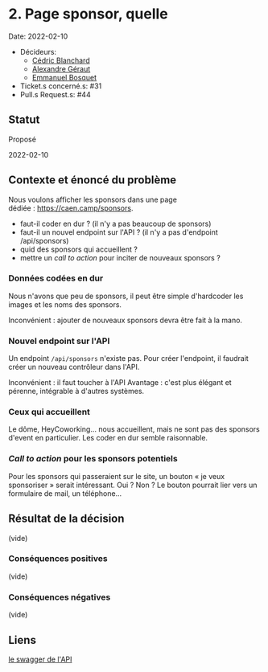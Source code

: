 # 2. Page sponsor, quelle

Date: 2022-02-10

-   Décideurs:
    -   [Cédric Blanchard](https://github.com/Atthis)
    -   [Alexandre Géraut](https://github.com/AlexandreGerault)
    -   [Emmanuel Bosquet](https://github.com/Keksoj)
-   Ticket.s concerné.s: #31
-   Pull.s Request.s: #44

## Statut

Proposé

2022-02-10

## Contexte et énoncé du problème

Nous voulons afficher les sponsors dans une page dédiée : <https://caen.camp/sponsors>.

-   faut-il coder en dur ? (il n'y a pas beaucoup de sponsors)
-   faut-il un nouvel endpoint sur l'API ? (il n'y a pas d'endpoint /api/sponsors)
-   quid des sponsors qui accueillent ?
-   mettre un _call to action_ pour inciter de nouveaux sponsors ?

### Données codées en dur

Nous n'avons que peu de sponsors, il peut être simple d'hardcoder les images et les noms des sponsors.

Inconvénient : ajouter de nouveaux sponsors devra être fait à la mano.

### Nouvel endpoint sur l'API

Un endpoint `/api/sponsors` n'existe pas. Pour créer l'endpoint, il faudrait créer un nouveau contrôleur dans l'API.

Inconvénient : il faut toucher à l'API
Avantage : c'est plus élégant et pérenne, intégrable à d'autres systèmes.

### Ceux qui accueillent

Le dôme, HeyCoworking… nous accueillent, mais ne sont pas des sponsors d'event en particulier. 
Les coder en dur semble raisonnable.

### _Call to action_ pour les sponsors potentiels

Pour les sponsors qui passeraient sur le site, un bouton « je veux sponsoriser » serait intéressant. Oui ? Non ?
Le bouton pourrait lier vers un formulaire de mail, un téléphone…

## Résultat de la décision

(vide)

### Conséquences positives

(vide)

### Conséquences négatives

(vide)

## Liens

[le swagger de l'API](https://api.caen.camp/documentation)

